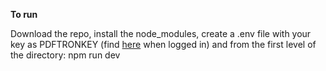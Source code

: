 __To run__

Download the repo, install the node_modules, create a .env file with your key as PDFTRONKEY (find [here](https://dev.apryse.com/) when logged in) and from the first level of the directory:
npm run dev